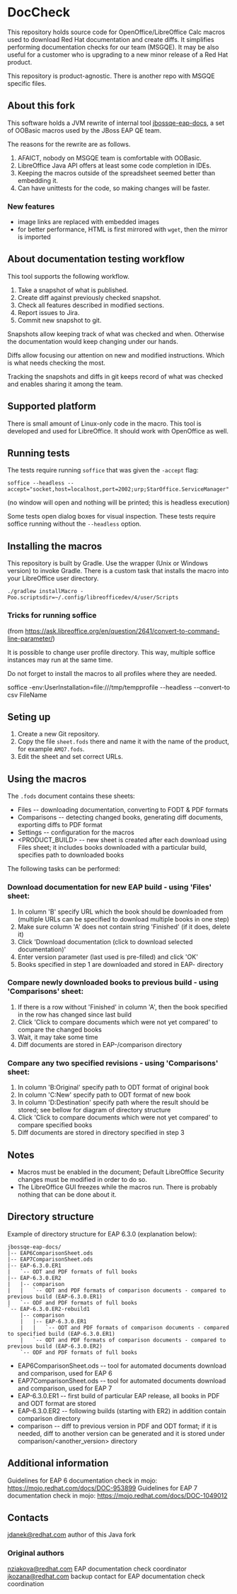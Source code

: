 # DocCheck

This repository holds source code for OpenOffice/LibreOffice Calc macros used to download Red Hat documentation and create diffs. It simplifies performing documentation checks for our team (MSGQE). It may be also useful for a customer who is upgrading to a new minor release of a Red Hat product.

This repository is product-agnostic. There is another repo with MSGQE specific files.

## About this fork

This software holds a JVM rewrite of internal tool [jbossqe-eap-docs](http://git.app.eng.bos.redhat.com/git/jbossqe-eap-docs.git), a set of OOBasic macros used by the JBoss EAP QE team.

The reasons for the rewrite are as follows.

1. AFAICT, nobody on MSGQE team is comfortable with OOBasic.
2. LibreOffice Java API offers at least some code completion in IDEs.
3. Keeping the macros outside of the spreadsheet seemed better than embedding it.
4. Can have unittests for the code, so making changes will be faster.

### New features

* image links are replaced with embedded images
* for better performance, HTML is first mirrored with `wget`, then the mirror is imported

## About documentation testing workflow

This tool supports the following workflow.

1. Take a snapshot of what is published.
2. Create diff against previously checked snapshot.
3. Check all features described in modified sections.
4. Report issues to Jira.
5. Commit new snapshot to git.

Snapshots allow keeping track of what was checked and when. Otherwise the documentation would keep changing under our hands.

Diffs allow focusing our attention on new and modified instructions. Which is what needs checking the most.

Tracking the snapshots and diffs in git keeps record of what was checked and enables sharing it among the team.

## Supported platform

There is small amount of Linux-only code in the macro. This tool is developed and used for LibreOffice. It should work with OpenOffice as well.

## Running tests

The tests require running `soffice` that was given the `-accept` flag:

    soffice --headless --accept="socket,host=localhost,port=2002;urp;StarOffice.ServiceManager"
    
(no window will open and nothing will be printed; this is headless execution)

Some tests open dialog boxes for visual inspection. These tests require soffice running without the `--headless` option.

## Installing the macros

This repository is built by Gradle. Use the wrapper (Unix or Windows version) to invoke Gradle. There is a custom task that installs the macro into your LibreOffice user directory.

    ./gradlew installMacro -Poo.scriptsdir=~/.config/libreofficedev/4/user/Scripts

### Tricks for running soffice

(from https://ask.libreoffice.org/en/question/2641/convert-to-command-line-parameter/)

It is possible to change user profile directory. This way, multiple soffice instances may run at the same time.

Do not forget to install the macros to all profiles where they are needed.

   soffice -env:UserInstallation=file:///tmp/tempprofile --headless --convert-to csv FileName 

## Seting up

1. Create a new Git repository.
2. Copy the file `sheet.fods` there and name it with the name of the product, for example `AMQ7.fods`. 
3. Edit the sheet and set correct URLs.

## Using the macros

The `.fods` document contains these sheets:

* Files -- downloading documentation, converting to FODT & PDF formats
* Comparisons -- detecting changed books, generating diff documents, exporting diffs to PDF format
* Settings -- configuration for the macros
* <PRODUCT_BUILD> -- new sheet is created after each download using Files sheet; it includes books downloaded with a particular build, specifies path to downloaded books

The following tasks can be performed:

### Download documentation for new EAP build - using 'Files' sheet:
1. In column 'B' specify URL which the book should be downloaded from (multiple URLs can be specified to download multiple books in one step)
2. Make sure column 'A' does not contain string 'Finished' (if it does, delete it)
3. Click 'Download documentation (click to download selected documentation)'
4. Enter version parameter (last used is pre-filled) and click 'OK'
5. Books specified in step 1 are downloaded and stored in EAP-<version> directory

### Compare newly downloaded books to previous build - using 'Comparisons' sheet:
1. If there is a row without 'Finished' in column 'A', then the book specified in the row has changed since last build
2. Click 'Click to compare documents which were not yet compared' to compare the changed books
3. Wait, it may take some time
4. Diff documents are stored in EAP-<version>/comparison directory

### Compare any two specified revisions - using 'Comparisons' sheet:
1. In column 'B:Original' specify path to ODT format of original book
2. In column 'C:New' specify path to ODT format of new book
3. In column 'D:Destination' specify path where the result should be stored; see bellow for diagram of directory structure
4. Click 'Click to compare documents which were not yet compared' to compare specified books
5. Diff documents are stored in directory specified in step 3

## Notes

* Macros must be enabled in the document; Default LibreOffice Security changes must be modified in order to do so.
* The LibreOffice GUI freezes while the macros run. There is probably nothing that can be done about it.

## Directory structure

Example of directory structure for EAP 6.3.0 (explanation below):

    jbossqe-eap-docs/
    |-- EAP6ComparisonSheet.ods
    |-- EAP7ComparisonSheet.ods
    |-- EAP-6.3.0.ER1
    |   `-- ODT and PDF formats of full books
    |-- EAP-6.3.0.ER2
    |   |-- comparison
    |   |   `-- ODT and PDF formats of comparison documents - compared to previous build (EAP-6.3.0.ER1)
    |   `-- ODF and PDF formats of full books
    `-- EAP-6.3.0.ER2-rebuild1
        |-- comparison
        |   |-- EAP-6.3.0.ER1
        |   |   `-- ODT and PDF formats of comparison documents - compared to specified build (EAP-6.3.0.ER1)
        |   `-- ODT and PDF formats of comparison documents - compared to previous build (EAP-6.3.0.ER2)
        `-- ODF and PDF formats of full books

* EAP6ComparisonSheet.ods -- tool for automated documents download and comparison, used for EAP 6
* EAP7ComparisonSheet.ods -- tool for automated documents download and comparison, used for EAP 7
* EAP-6.3.0.ER1 -- first build of particular EAP release, all books in PDF and ODT format are stored
* EAP-6.3.0.ER2 -- following builds (starting with ER2) in addition contain comparison directory
* comparison -- diff to previous version in PDF and ODT format; if it is needed, diff to another version can be generated and it is stored under comparison/<another_version> directory

Additional information
----------------------
Guidelines for EAP 6 documentation check in mojo: https://mojo.redhat.com/docs/DOC-953899
Guidelines for EAP 7 documentation check in mojo: https://mojo.redhat.com/docs/DOC-1049012


## Contacts

jdanek@redhat.com author of this Java fork

### Original authors

nziakova@redhat.com EAP documentation check coordinator
jkozana@redhat.com backup contact for EAP documentation check coordination